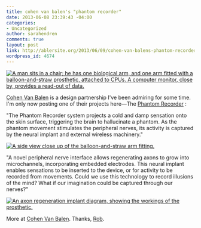 ```yaml
---
title: cohen van balen's "phantom recorder"
date: 2013-06-08 23:39:43 -04:00
categories:
- Uncategorized
author: sarahendren
comments: true
layout: post
link: http://ablersite.org/2013/06/09/cohen-van-balens-phantom-recorder/
wordpress_id: 4674
---
```


[![A man sits in a chair; he has one biological arm, and one arm fitted with a balloon-and-straw prosthetic, attached to CPUs. A computer monitor, close by, provides a read-out of data.](http://ablersite.files.wordpress.com/2013/06/phantom_recorder_landscape.jpg)](http://ablersite.files.wordpress.com/2013/06/phantom_recorder_landscape.jpg)

[Cohen Van Balen](http://www.cohenvanbalen.com/) is a design partnership I've been admiring for some time. I'm only now posting one of their projects here—The [Phantom Recorder](http://www.cohenvanbalen.com/work/phantom-recorder) :

"The Phantom Recorder system projects a cold and damp sensation onto the skin surface, triggering the brain to hallucinate a phantom. As the phantom movement stimulates the peripheral nerves, its activity is captured by the neural implant and external wireless machinery."

[![A side view close up of the balloon-and-straw arm fitting.](http://ablersite.files.wordpress.com/2013/06/phantom_recorder_portrait.jpg)](http://ablersite.files.wordpress.com/2013/06/phantom_recorder_portrait.jpg)

"A novel peripheral nerve interface allows regenerating axons to grow into microchannels, incorporating embedded electrodes. This neural implant enables sensations to be inserted to the device, or for activity to be recorded from movements. Could we use this technology to record illusions of the mind? What if our imagination could be captured through our nerves?"

[![An axon regeneration implant diagram, showing the workings of the prosthetic. ](http://ablersite.files.wordpress.com/2013/06/diagram-a4.jpg)](http://ablersite.files.wordpress.com/2013/06/diagram-a4.jpg)

More at [Cohen Van Balen](http://www.cohenvanbalen.com/work/phantom-recorder). Thanks, [Rob](https://twitter.com/rogre).
